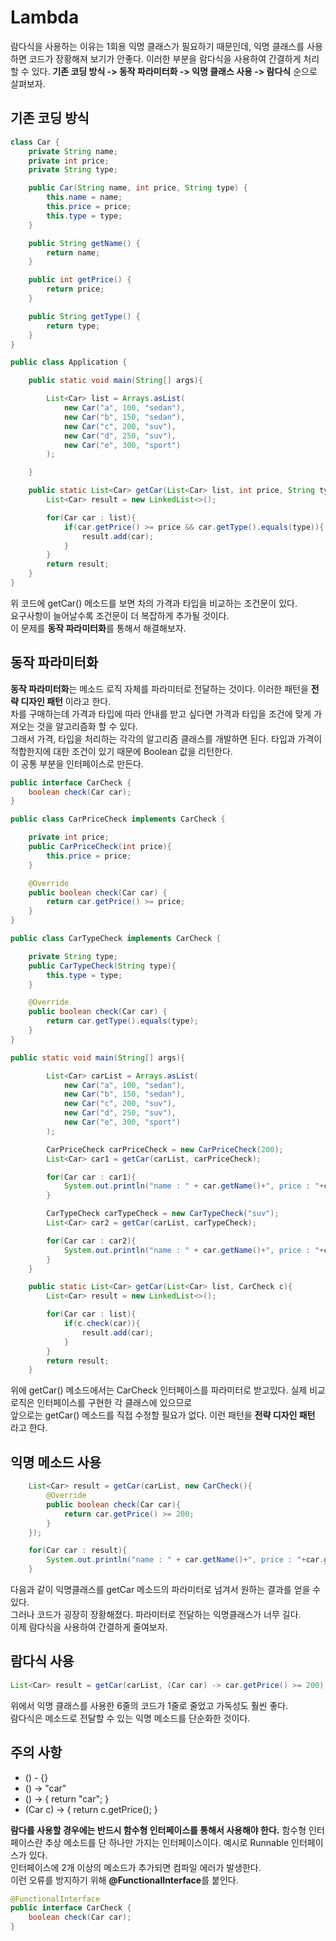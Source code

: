 # Lambda

람다식을 사용하는 이유는 1회용 익명 클래스가 필요하기 때문인데, 익명 클래스를 사용하면 코드가 장황해져 보기가 안좋다.
이러한 부분을 람다식을 사용하여 간결하게 처리할 수 있다.
**기존 코딩 방식 -> 동작 파라미터화 -> 익명 클래스 사용 -> 람다식** 순으로 살펴보자.

## 기존 코딩 방식

```java
class Car {
    private String name;
    private int price;
    private String type;

    public Car(String name, int price, String type) {
        this.name = name;
        this.price = price;
        this.type = type;
    }

    public String getName() {
        return name;
    }

    public int getPrice() {
        return price;
    }

    public String getType() {
        return type;
    }
}
```

```java
public class Application {

    public static void main(String[] args){

        List<Car> list = Arrays.asList(
            new Car("a", 100, "sedan"),
            new Car("b", 150, "sedan"),
            new Car("c", 200, "suv"),
            new Car("d", 250, "suv"),
            new Car("e", 300, "sport")
        );

    }

    public static List<Car> getCar(List<Car> list, int price, String type){
        List<Car> result = new LinkedList<>();

        for(Car car : list){
            if(car.getPrice() >= price && car.getType().equals(type)){
                result.add(car);
            }
        }
        return result;
    }
}
```

위 코드에 getCar() 메소드를 보면 차의 가격과 타입을 비교하는 조건문이 있다.   
요구사항이 늘어날수록 조건문이 더 복잡하게 추가될 것이다.   
이 문제를 **동작 파라미터화**를 통해서 해결해보자.   


## 동작 파라미터화

**동작 파라미터화**는 메소드 로직 자체를 파라미터로 전달하는 것이다. 이러한 패턴을 **전략 디자인 패턴** 이라고 한다.    
차를 구매하는데 가격과 타입에 따라 안내를 받고 싶다면 가격과 타입을 조건에 맞게 가져오는 것을 알고리즘화 할 수 있다.   
그래서 가격, 타입을 처리하는 각각의 알고리즘 클래스를 개발하면 된다. 타입과 가격이 적합한지에 대한 조건이 있기 때문에 Boolean 값을 리턴한다.    
이 공통 부분을 인터페이스로 만든다.   


```java
public interface CarCheck {
    boolean check(Car car);
}
```

```java
public class CarPriceCheck implements CarCheck {

    private int price;
    public CarPriceCheck(int price){
        this.price = price;
    }

    @Override
    public boolean check(Car car) {
        return car.getPrice() >= price;
    }
}
```

```java
public class CarTypeCheck implements CarCheck {

    private String type;
    public CarTypeCheck(String type){
        this.type = type;
    }

    @Override
    public boolean check(Car car) {
        return car.getType().equals(type);
    }
}
```


```java
public static void main(String[] args){

        List<Car> carList = Arrays.asList(
            new Car("a", 100, "sedan"),
            new Car("b", 150, "sedan"),
            new Car("c", 200, "suv"),
            new Car("d", 250, "suv"),
            new Car("e", 300, "sport")
        );

        CarPriceCheck carPriceCheck = new CarPriceCheck(200);
        List<Car> car1 = getCar(carList, carPriceCheck);

        for(Car car : car1){
            System.out.println("name : " + car.getName()+", price : "+car.getPrice());
        }

        CarTypeCheck carTypeCheck = new CarTypeCheck("suv");
        List<Car> car2 = getCar(carList, carTypeCheck);

        for(Car car : car2){
            System.out.println("name : " + car.getName()+", price : "+car.getType());
        }
    }

    public static List<Car> getCar(List<Car> list, CarCheck c){
        List<Car> result = new LinkedList<>();

        for(Car car : list){
            if(c.check(car)){
                result.add(car);
            }
        }
        return result;
    }
```

위에 getCar() 메소드에서는 CarCheck 인터페이스를 파라미터로 받고있다. 실제 비교 로직은 인터페이스를 구현한 각 클래스에 있으므로   
앞으로는 getCar() 메소드를 직접 수정할 필요가 없다. 이런 패턴을 **전략 디자인 패턴** 라고 한다.   

## 익명 메소드 사용

```java
    List<Car> result = getCar(carList, new CarCheck(){
        @Override
        public boolean check(Car car){
            return car.getPrice() >= 200;
        }
    });

    for(Car car : result){
        System.out.println("name : " + car.getName()+", price : "+car.getPrice());
    }
```

다음과 같이 익명클래스를 getCar 메소드의 파라미터로 넘겨서 원하는 결과를 얻을 수 있다.   
그러나 코드가 굉장히 장황해졌다. 파라미터로 전달하는 익명클래스가 너무 길다.   
이제 람다식을 사용하여 간결하게 줄여보자.   


## 람다식 사용
```java
List<Car> result = getCar(carList, (Car car) -> car.getPrice() >= 200);
```
위에서 익명 클래스를 사용한 6줄의 코드가 1줄로 줄었고 가독성도 훨씬 좋다.   
람다식은 메소드로 전달할 수 있는 익명 메소드를 단순화한 것이다.   

## 주의 사항
- () - {}
- () -> "car"
- () -> { return "car"; }
- (Car c) -> { return c.getPrice(); }

**람다를 사용할 경우에는 반드시 함수형 인터페이스를 통해서 사용해야 한다.**
함수형 인터페이스란 추상 메소드를 단 하나만 가지는 인터페이스이다. 예시로 Runnable 인터페이스가 있다.   
인터페이스에 2개 이상의 메소드가 추가되면 컴파일 에러가 발생한다.   
이런 오류를 방지하기 위해 **@FunctionalInterface**를 붙인다.


```java
@FunctionalInterface
public interface CarCheck {
    boolean check(Car car);
}
```







